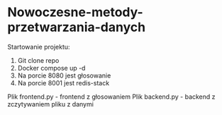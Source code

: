 # Nowoczesne-metody-przetwarzania-danych
Startowanie projektu:
1. Git clone repo
2. Docker compose up -d
3. Na porcie 8080 jest głosowanie
5. Na porcie 8001 jest redis-stack

Plik frontend.py - frontend z głosowaniem
Plik backend.py - backend z zczytywaniem pliku z danymi

